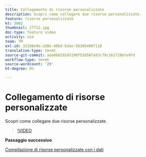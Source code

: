 ```yaml
---
title: Collegamento di risorse personalizzate
description: Scopri come collegare due risorse personalizzate.
feature: risorse personalizzate
kt: 3002
thumbnail: 27712.jpg
doc-type: feature video
activity: use
team: TM
exl-id: 32100e9e-a38e-40bd-b2ee-5816b496f118
translation-type: tm+mt
source-git-commit: ada0b029245190f53d58fa93c79c161719bfe9fd
workflow-type: tm+mt
source-wordcount: '29'
ht-degree: 0%

---
```


# Collegamento di risorse personalizzate

Scopri come collegare due risorse personalizzate.

>[!VIDEO](https://video.tv.adobe.com/v/27712?quality=9)

**Passaggio successivo**

[Compilazione di risorse personalizzate con i dati](./populate-custom-resources-with-data.md)
